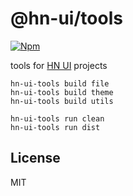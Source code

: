 # @hn-ui/tools

[![Npm](https://img.shields.io/npm/v/@hn-ui/tools)](https://www.npmjs.com/package/@hn-ui/tools)

tools for [HN UI](https://hn-ui.com) projects

```npm
hn-ui-tools build file
hn-ui-tools build theme
hn-ui-tools build utils

hn-ui-tools run clean
hn-ui-tools run dist
```

## License

MIT
